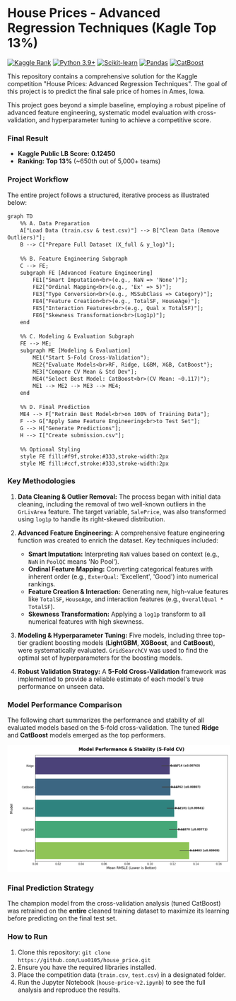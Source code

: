 # House Prices - Advanced Regression Techniques (Kagle Top 13%)

[![Kaggle Rank](https://img.shields.io/badge/Kaggle-Top%2013%25-20BEFF.svg)](https://www.kaggle.com/competitions/house-prices-advanced-regression-techniques)
[![Python 3.9+](https://img.shields.io/badge/Python-3.9+-blue.svg)](https://www.python.org/downloads/)
[![Scikit-learn](https://img.shields.io/badge/scikit--learn-%23F7931E.svg?logo=scikit-learn&logoColor=white)](https://scikit-learn.org/)
[![Pandas](https://img.shields.io/badge/pandas-%23150458.svg?logo=pandas&logoColor=white)](https://pandas.pydata.org/)
[![CatBoost](https://img.shields.io/badge/CatBoost-%23584ACB.svg?logo=catboost&logoColor=white)](https://catboost.ai/)

This repository contains a comprehensive solution for the Kaggle competition "House Prices: Advanced Regression Techniques". The goal of this project is to predict the final sale price of homes in Ames, Iowa.

This project goes beyond a simple baseline, employing a robust pipeline of advanced feature engineering, systematic model evaluation with cross-validation, and hyperparameter tuning to achieve a competitive score.

### Final Result
* **Kaggle Public LB Score:** **0.12450**
* **Ranking:** **Top 13%** (~650th out of 5,000+ teams)

### Project Workflow

The entire project follows a structured, iterative process as illustrated below:

```mermaid
graph TD
    %% A. Data Preparation
    A["Load Data (train.csv & test.csv)"] --> B["Clean Data (Remove Outliers)"];
    B --> C["Prepare Full Dataset (X_full & y_log)"];

    %% B. Feature Engineering Subgraph
    C --> FE;
    subgraph FE [Advanced Feature Engineering]
        FE1["Smart Imputation<br>(e.g., NaN => 'None')"];
        FE2["Ordinal Mapping<br>(e.g., 'Ex' => 5)"];
        FE3["Type Conversion<br>(e.g., MSSubClass => Category)"];
        FE4["Feature Creation<br>(e.g., TotalSF, HouseAge)"];
        FE5["Interaction Features<br>(e.g., Qual x TotalSF)"];
        FE6["Skewness Transformation<br>(Log1p)"];
    end

    %% C. Modeling & Evaluation Subgraph
    FE --> ME;
    subgraph ME [Modeling & Evaluation]
        ME1("Start 5-Fold Cross-Validation");
        ME2{"Evaluate Models<br>RF, Ridge, LGBM, XGB, CatBoost"};
        ME3["Compare CV Mean & Std Dev"];
        ME4("Select Best Model: CatBoost<br>(CV Mean: ~0.117)");
        ME1 --> ME2 --> ME3 --> ME4;
    end
    
    %% D. Final Prediction
    ME4 --> F["Retrain Best Model<br>on 100% of Training Data"];
    F --> G["Apply Same Feature Engineering<br>to Test Set"];
    G --> H["Generate Predictions"];
    H --> I["Create submission.csv"];

    %% Optional Styling
    style FE fill:#f9f,stroke:#333,stroke-width:2px
    style ME fill:#ccf,stroke:#333,stroke-width:2px
```

### Key Methodologies

1.  **Data Cleaning & Outlier Removal:** The process began with initial data cleaning, including the removal of two well-known outliers in the `GrLivArea` feature. The target variable, `SalePrice`, was also transformed using `log1p` to handle its right-skewed distribution.

2.  **Advanced Feature Engineering:** A comprehensive feature engineering function was created to enrich the dataset. Key techniques included:
    * **Smart Imputation:** Interpreting `NaN` values based on context (e.g., `NaN` in `PoolQC` means 'No Pool').
    * **Ordinal Feature Mapping:** Converting categorical features with inherent order (e.g., `ExterQual`: 'Excellent', 'Good') into numerical rankings.
    * **Feature Creation & Interaction:** Generating new, high-value features like `TotalSF`, `HouseAge`, and interaction features (e.g., `OverallQual * TotalSF`).
    * **Skewness Transformation:** Applying a `log1p` transform to all numerical features with high skewness.

3.  **Modeling & Hyperparameter Tuning:** Five models, including three top-tier gradient boosting models (**LightGBM**, **XGBoost**, and **CatBoost**), were systematically evaluated. `GridSearchCV` was used to find the optimal set of hyperparameters for the boosting models.

4.  **Robust Validation Strategy:** A **5-Fold Cross-Validation** framework was implemented to provide a reliable estimate of each model's true performance on unseen data.

### Model Performance Comparison

The following chart summarizes the performance and stability of all evaluated models based on the 5-fold cross-validation. The tuned **Ridge** and **CatBoost** models emerged as the top performers.

![Model Performance Comparison Chart](images/model_comparison_with_std_labels.png)

### Final Prediction Strategy

The champion model from the cross-validation analysis (tuned CatBoost) was retrained on the **entire** cleaned training dataset to maximize its learning before predicting on the final test set.

### How to Run
1.  Clone this repository: `git clone https://github.com/Luo0105/house_price.git`
2.  Ensure you have the required libraries installed.
3.  Place the competition data (`train.csv`, `test.csv`) in a designated folder.
4.  Run the Jupyter Notebook (`house-price-v2.ipynb`) to see the full analysis and reproduce the results.
